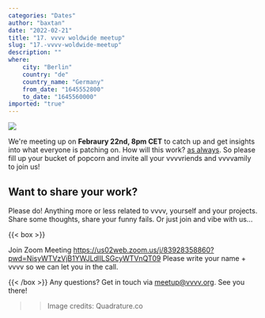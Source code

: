 ```yaml
---
categories: "Dates"
author: "baxtan"
date: "2022-02-21"
title: "17. vvvv woldwide meetup"
slug: "17.-vvvv-woldwide-meetup"
description: ""
where: 
    city: "Berlin"
    country: "de"
    country_name: "Germany"
    from_date: "1645552800"
    to_date: "1645560000"
imported: "true"
---
```



![](17.png) 


We're meeting up on **Febraury 22nd, 8pm CET** to catch up and get insights into what everyone is patching on. How will this work? [as always](https://www.youtube.com/playlist?list=PL2KeRstDQVRQUgSEa604MaS3HtA8UgPUt). So please fill up your bucket of popcorn and invite all your vvvvriends and vvvvamily to join us!

##  Want to share your work?
Please do! Anything more or less related to vvvv, yourself and your projects. Share some thoughts, share your funny fails. Or just join and vibe with us...

{{< box >}}

Join Zoom Meeting
https://us02web.zoom.us/j/83928358860?pwd=NisyWTVzVjB1YWJLdllLSGcyWTVnQT09
Please write your name + vvvv so we can let you in the call.
{{< /box >}}
Any questions? Get in touch via meetup@vvvv.org. See you there!




>> Image credits: Quadrature.co

